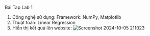Bai Tap Lab 1
1. Công nghệ sử dụng:
Framework:
NumPy, Matplotlib
2. Thuật toán:
Linear Regression
3. Hiển thị kết quả lên website:
![Screenshot 2024-10-05 211023](https://github.com/user-attachments/assets/2f7f4b37-20fb-4fa3-8467-fc0e893485ab)
